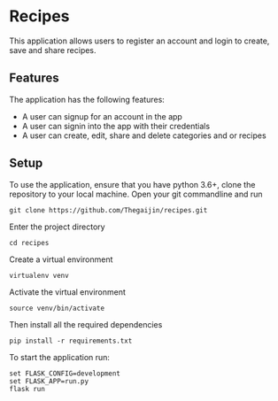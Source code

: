 # Recipes
This application allows users to register an account and login to create, save and share recipes.

## Features

The application has the following features:

* A user can signup for an account in the app 
* A user can  signin into the app with their credentials
* A user can create, edit, share and delete categories and or recipes

## Setup

To use the application, ensure that you have python 3.6+, clone the repository to your local machine. Open your git commandline and run

    git clone https://github.com/Thegaijin/recipes.git

Enter the project directory

    cd recipes

Create a virtual environment

    virtualenv venv

Activate the virtual environment

    source venv/bin/activate

Then install all the required dependencies

    pip install -r requirements.txt

To start the application run:

    set FLASK_CONFIG=development
    set FLASK_APP=run.py
    flask run









